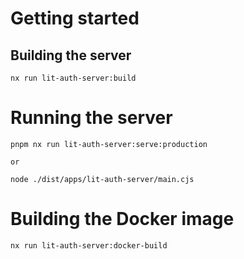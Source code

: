 # Getting started

## Building the server

```
nx run lit-auth-server:build
```

# Running the server

```
pnpm nx run lit-auth-server:serve:production

or

node ./dist/apps/lit-auth-server/main.cjs
```

# Building the Docker image

```
nx run lit-auth-server:docker-build
```
